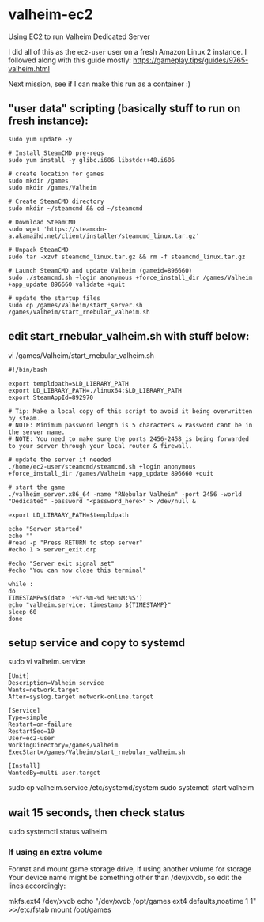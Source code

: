 # valheim-ec2
Using EC2 to run Valheim Dedicated Server

I did all of this as the `ec2-user` user on a fresh Amazon Linux 2 instance. I followed along with this guide mostly:
https://gameplay.tips/guides/9765-valheim.html

Next mission, see if I can make this run as a container :)

## "user data" scripting (basically stuff to run on fresh instance):
```
sudo yum update -y

# Install SteamCMD pre-reqs
sudo yum install -y glibc.i686 libstdc++48.i686

# create location for games
sudo mkdir /games
sudo mkdir /games/Valheim

# Create SteamCMD directory
sudo mkdir ~/steamcmd && cd ~/steamcmd

# Download SteamCMD
sudo wget 'https://steamcdn-a.akamaihd.net/client/installer/steamcmd_linux.tar.gz'

# Unpack SteamCMD
sudo tar -xzvf steamcmd_linux.tar.gz && rm -f steamcmd_linux.tar.gz

# Launch SteamCMD and update Valheim (gameid=896660)
sudo ./steamcmd.sh +login anonymous +force_install_dir /games/Valheim +app_update 896660 validate +quit

# update the startup files
sudo cp /games/Valheim/start_server.sh /games/Valheim/start_rnebular_valheim.sh
```

## edit start_rnebular_valheim.sh with stuff below:
vi /games/Valheim/start_rnebular_valheim.sh

```
#!/bin/bash

export templdpath=$LD_LIBRARY_PATH
export LD_LIBRARY_PATH=./linux64:$LD_LIBRARY_PATH
export SteamAppId=892970

# Tip: Make a local copy of this script to avoid it being overwritten by steam.
# NOTE: Minimum password length is 5 characters & Password cant be in the server name.
# NOTE: You need to make sure the ports 2456-2458 is being forwarded to your server through your local router & firewall.

# update the server if needed
./home/ec2-user/steamcmd/steamcmd.sh +login anonymous +force_install_dir /games/Valheim +app_update 896660 +quit

# start the game
./valheim_server.x86_64 -name "RNebular Valheim" -port 2456 -world "Dedicated" -password "<password_here>" > /dev/null &

export LD_LIBRARY_PATH=$templdpath

echo "Server started"
echo ""
#read -p "Press RETURN to stop server"
#echo 1 > server_exit.drp

#echo "Server exit signal set"
#echo "You can now close this terminal"

while :
do
TIMESTAMP=$(date '+%Y-%m-%d %H:%M:%S')
echo "valheim.service: timestamp ${TIMESTAMP}"
sleep 60
done
```

## setup service and copy to systemd
sudo vi valheim.service
```
[Unit]
Description=Valheim service
Wants=network.target
After=syslog.target network-online.target

[Service]
Type=simple
Restart=on-failure
RestartSec=10
User=ec2-user
WorkingDirectory=/games/Valheim
ExecStart=/games/Valheim/start_rnebular_valheim.sh

[Install]
WantedBy=multi-user.target
```

sudo cp valheim.service /etc/systemd/system
sudo systemctl start valheim

## wait 15 seconds, then check status
sudo systemctl status valheim


### If using an extra volume
Format and mount game storage drive, if using another volume for storage Your device name might be something other than /dev/xvdb, so edit the lines accordingly:

mkfs.ext4 /dev/xvdb
echo "/dev/xvdb   /opt/games  ext4    defaults,noatime  1   1" >>/etc/fstab
mount /opt/games
